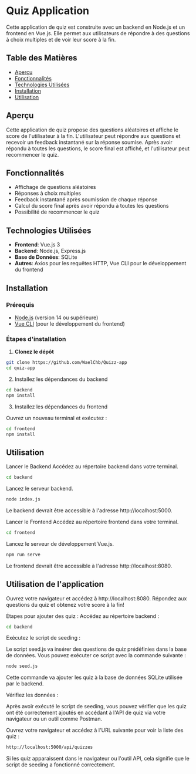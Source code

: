 # Quiz Application

Cette application de quiz est construite avec un backend en Node.js et un frontend en Vue.js. Elle permet aux utilisateurs de répondre à des questions à choix multiples et de voir leur score à la fin.

## Table des Matières

- [Aperçu](#aperçu)
- [Fonctionnalités](#fonctionnalités)
- [Technologies Utilisées](#technologies-utilisées)
- [Installation](#installation)
- [Utilisation](#utilisation)

## Aperçu

Cette application de quiz propose des questions aléatoires et affiche le score de l'utilisateur à la fin. L'utilisateur peut répondre aux questions et recevoir un feedback instantané sur la réponse soumise. Après avoir répondu à toutes les questions, le score final est affiché, et l'utilisateur peut recommencer le quiz.

## Fonctionnalités

- Affichage de questions aléatoires
- Réponses à choix multiples
- Feedback instantané après soumission de chaque réponse
- Calcul du score final après avoir répondu à toutes les questions
- Possibilité de recommencer le quiz

## Technologies Utilisées

- **Frontend**: Vue.js 3
- **Backend**: Node.js, Express.js
- **Base de Données**: SQLite
- **Autres**: Axios pour les requêtes HTTP, Vue CLI pour le développement du frontend

## Installation

### Prérequis

- [Node.js](https://nodejs.org/) (version 14 ou supérieure)
- [Vue CLI](https://cli.vuejs.org/) (pour le développement du frontend)

### Étapes d'installation

1. **Clonez le dépôt**

```bash
git clone https://github.com/WaelChb/Quizz-app
cd quiz-app
```

2.  Installez les dépendances du backend

```bash
cd backend
npm install
```

3. Installez les dépendances du frontend

Ouvrez un nouveau terminal et exécutez :

```bash
cd frontend
npm install
```

## Utilisation

Lancer le Backend
Accédez au répertoire backend dans votre terminal.

```bash
cd backend
```

Lancez le serveur backend.

```bash
node index.js
```

Le backend devrait être accessible à l'adresse http://localhost:5000.

Lancer le Frontend
Accédez au répertoire frontend dans votre terminal.

```bash
cd frontend
```

Lancez le serveur de développement Vue.js.

```bash
npm run serve
```

Le frontend devrait être accessible à l'adresse http://localhost:8080.

## Utilisation de l'application

Ouvrez votre navigateur et accédez à http://localhost:8080.
Répondez aux questions du quiz et obtenez votre score à la fin!

Étapes pour ajouter des quiz :
Accédez au répertoire backend :

```bash
cd backend
```

Exécutez le script de seeding :

Le script seed.js va insérer des questions de quiz prédéfinies dans la base de données. Vous pouvez exécuter ce script avec la commande suivante :

```bash
node seed.js
```

Cette commande va ajouter les quiz à la base de données SQLite utilisée par le backend.

Vérifiez les données :

Après avoir exécuté le script de seeding, vous pouvez vérifier que les quiz ont été correctement ajoutés en accédant à l'API de quiz via votre navigateur ou un outil comme Postman.

Ouvrez votre navigateur et accédez à l'URL suivante pour voir la liste des quiz :

```bash
http://localhost:5000/api/quizzes
```

Si les quiz apparaissent dans le navigateur ou l'outil API, cela signifie que le script de seeding a fonctionné correctement.

